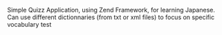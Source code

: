 Simple Quizz Application, using Zend Framework, for learning Japanese.
Can use different dictionnaries (from txt or xml files) to focus on specific vocabulary
test